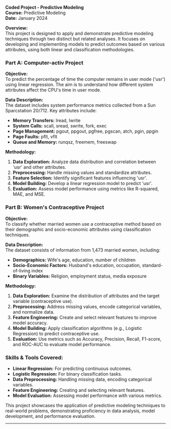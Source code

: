 **Coded Project - Predictive Modeling**  
**Course:** Predictive Modeling  
**Date:** January 2024  

**Overview:**  
This project is designed to apply and demonstrate predictive modeling techniques through two distinct but related analyses. It focuses on developing and implementing models to predict outcomes based on various attributes, using both linear and classification methodologies.

### Part A: Computer-activ Project

**Objective:**  
To predict the percentage of time the computer remains in user mode ('usr') using linear regression. The aim is to understand how different system attributes affect the CPU's time in user mode.

**Data Description:**  
The dataset includes system performance metrics collected from a Sun Sparcstation 20/712. Key attributes include:
- **Memory Transfers:** lread, lwrite
- **System Calls:** scall, sread, swrite, fork, exec
- **Page Management:** pgout, ppgout, pgfree, pgscan, atch, pgin, ppgin
- **Page Faults:** pflt, vflt
- **Queue and Memory:** runqsz, freemem, freeswap

**Methodology:**  
1. **Data Exploration:** Analyze data distribution and correlation between 'usr' and other attributes.
2. **Preprocessing:** Handle missing values and standardize attributes.
3. **Feature Selection:** Identify significant features influencing 'usr'.
4. **Model Building:** Develop a linear regression model to predict 'usr'.
5. **Evaluation:** Assess model performance using metrics like R-squared, MAE, and MSE.

### Part B: Women's Contraceptive Project

**Objective:**  
To classify whether married women use a contraceptive method based on their demographic and socio-economic attributes using classification techniques.

**Data Description:**  
The dataset consists of information from 1,473 married women, including:
- **Demographics:** Wife's age, education, number of children
- **Socio-Economic Factors:** Husband's education, occupation, standard-of-living index
- **Binary Variables:** Religion, employment status, media exposure

**Methodology:**  
1. **Data Exploration:** Examine the distribution of attributes and the target variable (contraceptive use).
2. **Preprocessing:** Address missing values, encode categorical variables, and normalize data.
3. **Feature Engineering:** Create and select relevant features to improve model accuracy.
4. **Model Building:** Apply classification algorithms (e.g., Logistic Regression) to predict contraceptive use.
5. **Evaluation:** Use metrics such as Accuracy, Precision, Recall, F1-score, and ROC-AUC to evaluate model performance.

### Skills & Tools Covered:
- **Linear Regression:** For predicting continuous outcomes.
- **Logistic Regression:** For binary classification tasks.
- **Data Preprocessing:** Handling missing data, encoding categorical variables.
- **Feature Engineering:** Creating and selecting relevant features.
- **Model Evaluation:** Assessing model performance with various metrics.

This project showcases the application of predictive modeling techniques to real-world problems, demonstrating proficiency in data analysis, model development, and performance evaluation.

---

